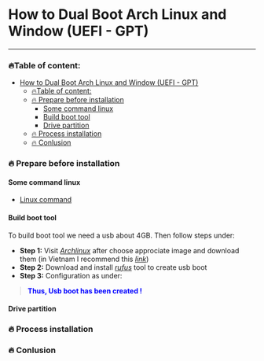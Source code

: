 # How to Dual Boot Arch Linux and Window (UEFI - GPT)
___
### 🔥Table of content: 
- [How to Dual Boot Arch Linux and Window (UEFI - GPT)](#how-to-dual-boot-arch-linux-and-window-uefi---gpt)
    - [🔥Table of content:](#table-of-content)
    - [🔥 Prepare before installation](#-prepare-before-installation)
      - [Some command linux](#some-command-linux)
      - [Build boot tool](#build-boot-tool)
      - [Drive partition](#drive-partition)
    - [🔥 Process installation](#-process-installation)
    - [🔥 Conlusion](#-conlusion)

### 🔥 Prepare before installation
#### Some command linux
- [Linux command](./linux-command.md)
#### Build boot tool
To build boot tool we need a usb about 4GB. Then follow steps under: 
- **Step 1:** Visit [*Archlinux*](https://archlinux.org/download/) after choose approciate image and download them (in Vietnam I recommend this [*link*](http://mirror.bizflycloud.vn/archlinux/iso/2023.07.01/))
- **Step 2:** Download and install [*rufus*](https://rufus.ie/en/#google_vignette) tool to create usb boot
- **Step 3:** Configuration as under: 

> **<font color="blue">Thus, Usb boot has been created ! </font>**
#### Drive partition

### 🔥 Process installation

### 🔥 Conlusion
